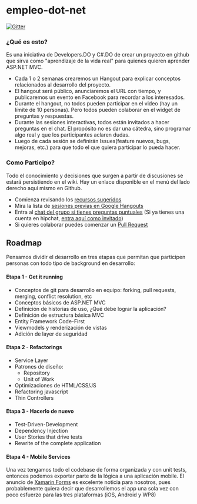 empleo-dot-net
==============

[![Gitter](https://badges.gitter.im/Join%20Chat.svg)](https://gitter.im/developersdo/empleo-dot-net?utm_source=badge&utm_medium=badge&utm_campaign=pr-badge&utm_content=badge)

### ¿Qué es esto?

Es una iniciativa de Developers.DO y C#.DO  de crear un proyecto en github que sirva como "aprendizaje de la vida real" para quienes quieren aprender ASP.NET MVC.

* Cada 1 o 2 semanas crearemos un Hangout para explicar conceptos relacionados al desarrollo del proyecto. 
* El hangout será público, anunciaremos el URL con tiempo, y publicaremos un evento en Facebook para recordar a los interesados.
* Durante el hangout, no todos pueden participar en el video (hay un límite de 10 personas). Pero todos pueden colaborar en el widget de preguntas y respuestas.
* Durante las sesiones interactivas, todos están invitados a hacer preguntas en el chat. El propósito no es dar una cátedra, sino programar algo real y que los participantes aclaren dudas. 
* Luego de cada sesión se definirán Issues(feature nuevos, bugs, mejoras, etc.) para que todo el que quiera participar lo pueda hacer. 

### Como Participo?

Todo el conocimiento y decisiones que surgen a partir de discusiones se estará persistiendo en el wiki. Hay un enlace disponible en el menú del lado derecho aquí mismo en Github. 

* Comienza revisando los [recursos sugeridos](https://github.com/developersdo/empleo-dot-net/wiki/Lista-de-Recursos-de-Aprendizaje)
* Mira la lista de [sesiones previas en Google Hangouts](https://github.com/developersdo/empleo-dot-net/wiki/Sesiones-de-Trabajo-Previas)
* Entra al [chat del grupo si tienes preguntas puntuales](https://devsdo.hipchat.com/invite/117666/9247d052e13262bf1488993e2d04b259) (Si ya tienes una cuenta en hipchat, [entra aquí como invitado](http://www.hipchat.com/g0PQNEPIJ)) 
* Si quieres colaborar puedes comenzar un [Pull Request](https://help.github.com/articles/using-pull-requests)

## Roadmap

Pensamos dividir el desarrollo en tres etapas que permitan que participen personas con todo tipo de background en desarrollo:

#### Etapa 1 - Get it running

* Conceptos de git para desarrollo en equipo: forking, pull requests, merging, conflict resolution, etc
* Conceptos básicos de ASP.NET MVC
* Definición de historias de uso, ¿Qué debe lograr la aplicación?
* Definición de estructura básica MVC
* Entity Framework Code-First
* Viewmodels y renderización de vistas
* Adición de layer de seguridad

#### Etapa 2 - Refactorings

* Service Layer
* Patrones de diseño: 
  * Repository
  * Unit of Work
* Optimizaciones de HTML/CSS/JS
* Refactoring javascript
* Thin Controllers

#### Etapa 3 - Hacerlo de nuevo

* Test-Driven-Development
* Dependency Injection
* User Stories that drive tests
* Rewrite of the complete application 

#### Etapa 4 - Mobile Services

Una vez tengamos todo el codebase de forma organizada y con unit tests, entonces podemos exportar parte de la lógica a una aplicación mobile. El anuncio de [Xamarin Forms](xamarin.com/forms) es excelente noticia para nosotros, pues probablemente quiera decir que desarrollemos el app una sola vez con poco esfuerzo para las tres plataformas (iOS, Android y WP8)
